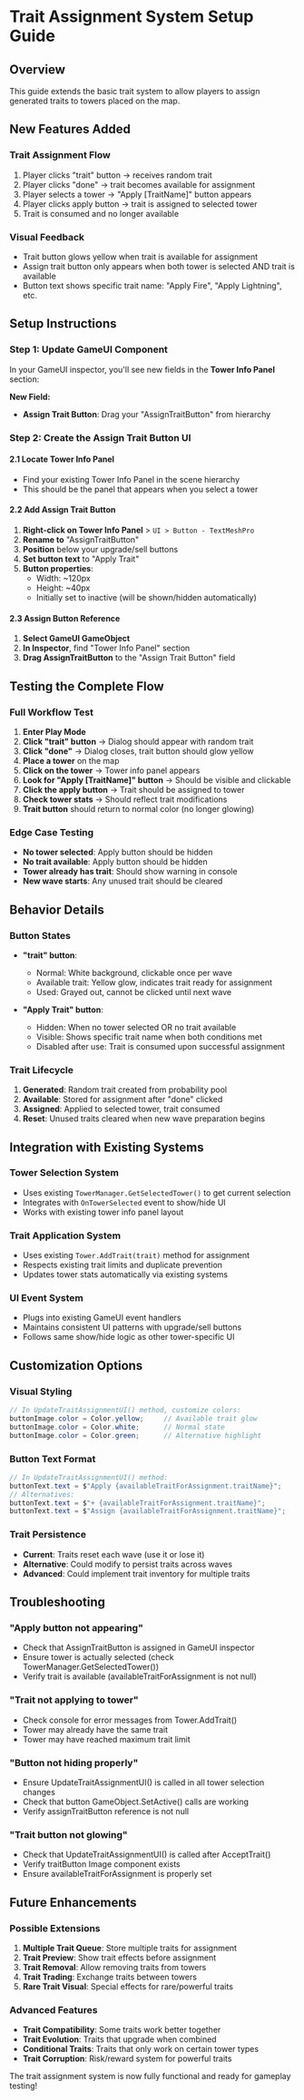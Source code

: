 # Trait Assignment System Setup Guide

## Overview

This guide extends the basic trait system to allow players to assign generated traits to towers placed on the map.

## New Features Added

### **Trait Assignment Flow**
1. Player clicks "trait" button → receives random trait
2. Player clicks "done" → trait becomes available for assignment
3. Player selects a tower → "Apply [TraitName]" button appears
4. Player clicks apply button → trait is assigned to selected tower
5. Trait is consumed and no longer available

### **Visual Feedback**
- Trait button glows yellow when trait is available for assignment
- Assign trait button only appears when both tower is selected AND trait is available
- Button text shows specific trait name: "Apply Fire", "Apply Lightning", etc.

## Setup Instructions

### **Step 1: Update GameUI Component**

In your GameUI inspector, you'll see new fields in the **Tower Info Panel** section:

**New Field:**
- **Assign Trait Button**: Drag your "AssignTraitButton" from hierarchy

### **Step 2: Create the Assign Trait Button UI**

#### **2.1 Locate Tower Info Panel**
- Find your existing Tower Info Panel in the scene hierarchy
- This should be the panel that appears when you select a tower

#### **2.2 Add Assign Trait Button**
1. **Right-click on Tower Info Panel** > `UI > Button - TextMeshPro`
2. **Rename to** "AssignTraitButton"
3. **Position** below your upgrade/sell buttons
4. **Set button text** to "Apply Trait"
5. **Button properties**:
   - Width: ~120px
   - Height: ~40px
   - Initially set to inactive (will be shown/hidden automatically)

#### **2.3 Assign Button Reference**
1. **Select GameUI GameObject**
2. **In Inspector**, find "Tower Info Panel" section
3. **Drag AssignTraitButton** to the "Assign Trait Button" field

## Testing the Complete Flow

### **Full Workflow Test**
1. **Enter Play Mode**
2. **Click "trait" button** → Dialog should appear with random trait
3. **Click "done"** → Dialog closes, trait button should glow yellow
4. **Place a tower** on the map
5. **Click on the tower** → Tower info panel appears
6. **Look for "Apply [TraitName]" button** → Should be visible and clickable
7. **Click the apply button** → Trait should be assigned to tower
8. **Check tower stats** → Should reflect trait modifications
9. **Trait button** should return to normal color (no longer glowing)

### **Edge Case Testing**
- **No tower selected**: Apply button should be hidden
- **No trait available**: Apply button should be hidden  
- **Tower already has trait**: Should show warning in console
- **New wave starts**: Any unused trait should be cleared

## Behavior Details

### **Button States**
- **"trait" button**:
  - Normal: White background, clickable once per wave
  - Available trait: Yellow glow, indicates trait ready for assignment
  - Used: Grayed out, cannot be clicked until next wave
  
- **"Apply Trait" button**:
  - Hidden: When no tower selected OR no trait available
  - Visible: Shows specific trait name when both conditions met
  - Disabled after use: Trait is consumed upon successful assignment

### **Trait Lifecycle**
1. **Generated**: Random trait created from probability pool
2. **Available**: Stored for assignment after "done" clicked
3. **Assigned**: Applied to selected tower, trait consumed
4. **Reset**: Unused traits cleared when new wave preparation begins

## Integration with Existing Systems

### **Tower Selection System**
- Uses existing `TowerManager.GetSelectedTower()` to get current selection
- Integrates with `OnTowerSelected` event to show/hide UI
- Works with existing tower info panel layout

### **Trait Application System**  
- Uses existing `Tower.AddTrait(trait)` method for assignment
- Respects existing trait limits and duplicate prevention
- Updates tower stats automatically via existing systems

### **UI Event System**
- Plugs into existing GameUI event handlers
- Maintains consistent UI patterns with upgrade/sell buttons
- Follows same show/hide logic as other tower-specific UI

## Customization Options

### **Visual Styling**
```csharp
// In UpdateTraitAssignmentUI() method, customize colors:
buttonImage.color = Color.yellow;     // Available trait glow
buttonImage.color = Color.white;      // Normal state
buttonImage.color = Color.green;      // Alternative highlight
```

### **Button Text Format**
```csharp
// In UpdateTraitAssignmentUI() method:
buttonText.text = $"Apply {availableTraitForAssignment.traitName}";
// Alternatives:
buttonText.text = $"+ {availableTraitForAssignment.traitName}";
buttonText.text = $"Assign {availableTraitForAssignment.traitName}";
```

### **Trait Persistence**
- **Current**: Traits reset each wave (use it or lose it)
- **Alternative**: Could modify to persist traits across waves
- **Advanced**: Could implement trait inventory for multiple traits

## Troubleshooting

### **"Apply button not appearing"**
- Check that AssignTraitButton is assigned in GameUI inspector
- Ensure tower is actually selected (check TowerManager.GetSelectedTower())
- Verify trait is available (availableTraitForAssignment is not null)

### **"Trait not applying to tower"**
- Check console for error messages from Tower.AddTrait()
- Tower may already have the same trait
- Tower may have reached maximum trait limit

### **"Button not hiding properly"**
- Ensure UpdateTraitAssignmentUI() is called in all tower selection changes
- Check that button GameObject.SetActive() calls are working
- Verify assignTraitButton reference is not null

### **"Trait button not glowing"**
- Check that UpdateTraitAssignmentUI() is called after AcceptTrait()
- Verify traitButton Image component exists
- Ensure availableTraitForAssignment is properly set

## Future Enhancements

### **Possible Extensions**
1. **Multiple Trait Queue**: Store multiple traits for assignment
2. **Trait Preview**: Show trait effects before assignment
3. **Trait Removal**: Allow removing traits from towers
4. **Trait Trading**: Exchange traits between towers
5. **Rare Trait Visual**: Special effects for rare/powerful traits

### **Advanced Features**
- **Trait Compatibility**: Some traits work better together
- **Trait Evolution**: Traits that upgrade when combined
- **Conditional Traits**: Traits that only work on certain tower types
- **Trait Corruption**: Risk/reward system for powerful traits

The trait assignment system is now fully functional and ready for gameplay testing!